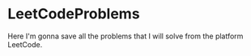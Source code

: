 # LeetCodeProblems
Here I'm gonna save all the problems that I will solve from the platform LeetCode.
